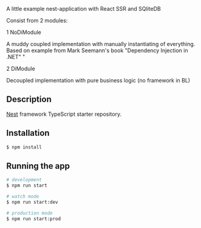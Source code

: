 A little example nest-application with React SSR and SQliteDB

Consist from 2 modules:

1 NoDiModule

A muddy coupled implementation with manually instantiating of everything. Based on example from Mark Seemann's book "Dependency Injection in .NET"                                                                                                           "

2 DiModule

Decoupled implementation with pure business logic (no framework in BL)

## Description

[Nest](https://github.com/nestjs/nest) framework TypeScript starter repository.

## Installation

```bash
$ npm install
```

## Running the app

```bash
# development
$ npm run start

# watch mode
$ npm run start:dev

# production mode
$ npm run start:prod
```

